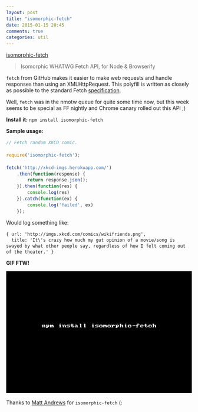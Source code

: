 ```yaml
---
layout: post
title: "isomorphic-fetch"
date: 2015-01-15 20:45
comments: true
categories: util
---
```


[isomorphic-fetch](https://www.npmjs.com/package/isomorphic-fetch)
> Isomorphic WHATWG Fetch API, for Node & Browserify

`fetch` from GitHub makes it easier to make web requests and handle responses than using an XMLHttpRequest. This polyfill is written as closely as possible to the standard Fetch [specification](https://fetch.spec.whatwg.org).

Well, `fetch` was in the nmotw queue for quite some time now, but this week seems to be special as FF nightly and Chrome canary rolled out this API ;)


__Install it:__  `npm install isomorphic-fetch`

__Sample usage:__

```javascript
// Fetch random XKCD comic.

require('isomorphic-fetch');

fetch('http://xkcd-imgs.herokuapp.com/')
    .then(function(response) {
        return response.json();
    }).then(function(res) {
        console.log(res)
    }).catch(function(ex) {
        console.log('failed', ex)
    });
```

Would log something like:

```
{ url: 'http://imgs.xkcd.com/comics/wikifriends.png',
  title: 'It\'s crazy how much my gut opinion of a movie/song is swayed by what other people say, regardless of how I felt coming out of the theater.' }
```

__GIF FTW!__

![isomorphic-fetch](/images/isomorphic-fetch/isomorphic-fetch.gif)


Thanks to [Matt Andrews](https://mattandre.ws/) for `isomorphic-fetch` (:
